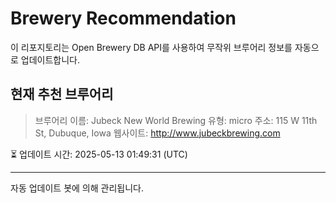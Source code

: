 # Brewery Recommendation

이 리포지토리는 Open Brewery DB API를 사용하여 무작위 브루어리 정보를 자동으로 업데이트합니다.

## 현재 추천 브루어리
> 브루어리 이름: Jubeck New World Brewing
유형: micro
주소: 115 W 11th St, Dubuque, Iowa
웹사이트: http://www.jubeckbrewing.com

⏳ 업데이트 시간: 2025-05-13 01:49:31 (UTC)

---
자동 업데이트 봇에 의해 관리됩니다.
